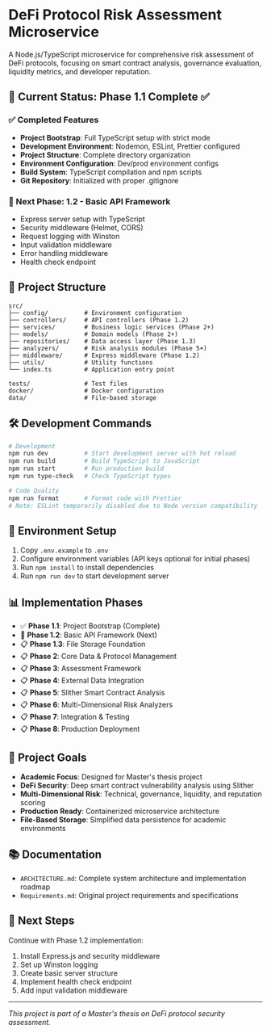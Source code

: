# DeFi Protocol Risk Assessment Microservice

A Node.js/TypeScript microservice for comprehensive risk assessment of DeFi protocols, focusing on smart contract analysis, governance evaluation, liquidity metrics, and developer reputation.

## 🚀 Current Status: Phase 1.1 Complete ✅

### ✅ Completed Features
- **Project Bootstrap**: Full TypeScript setup with strict mode
- **Development Environment**: Nodemon, ESLint, Prettier configured
- **Project Structure**: Complete directory organization
- **Environment Configuration**: Dev/prod environment configs
- **Build System**: TypeScript compilation and npm scripts
- **Git Repository**: Initialized with proper .gitignore

### 🔄 Next Phase: 1.2 - Basic API Framework
- Express server setup with TypeScript
- Security middleware (Helmet, CORS)
- Request logging with Winston
- Input validation middleware
- Error handling middleware
- Health check endpoint

## 📁 Project Structure

```
src/
├── config/          # Environment configuration
├── controllers/     # API controllers (Phase 1.2)
├── services/        # Business logic services (Phase 2+)
├── models/          # Domain models (Phase 2+)
├── repositories/    # Data access layer (Phase 1.3)
├── analyzers/       # Risk analysis modules (Phase 5+)
├── middleware/      # Express middleware (Phase 1.2)
├── utils/           # Utility functions
└── index.ts         # Application entry point

tests/               # Test files
docker/              # Docker configuration
data/                # File-based storage
```

## 🛠️ Development Commands

```bash
# Development
npm run dev          # Start development server with hot reload
npm run build        # Build TypeScript to JavaScript
npm run start        # Run production build
npm run type-check   # Check TypeScript types

# Code Quality
npm run format       # Format code with Prettier
# Note: ESLint temporarily disabled due to Node version compatibility
```

## 🔧 Environment Setup

1. Copy `.env.example` to `.env`
2. Configure environment variables (API keys optional for initial phases)
3. Run `npm install` to install dependencies
4. Run `npm run dev` to start development server

## 📊 Implementation Phases

- ✅ **Phase 1.1**: Project Bootstrap (Complete)
- 🔄 **Phase 1.2**: Basic API Framework (Next)
- 📋 **Phase 1.3**: File Storage Foundation
- 📋 **Phase 2**: Core Data & Protocol Management
- 📋 **Phase 3**: Assessment Framework
- 📋 **Phase 4**: External Data Integration
- 📋 **Phase 5**: Slither Smart Contract Analysis
- 📋 **Phase 6**: Multi-Dimensional Risk Analyzers
- 📋 **Phase 7**: Integration & Testing
- 📋 **Phase 8**: Production Deployment

## 🎯 Project Goals

- **Academic Focus**: Designed for Master's thesis project
- **DeFi Security**: Deep smart contract vulnerability analysis using Slither
- **Multi-Dimensional Risk**: Technical, governance, liquidity, and reputation scoring
- **Production Ready**: Containerized microservice architecture
- **File-Based Storage**: Simplified data persistence for academic environments

## 📚 Documentation

- `ARCHITECTURE.md`: Complete system architecture and implementation roadmap
- `Requirements.md`: Original project requirements and specifications

## 🚀 Next Steps

Continue with Phase 1.2 implementation:
1. Install Express.js and security middleware
2. Set up Winston logging
3. Create basic server structure
4. Implement health check endpoint
5. Add input validation middleware

---

*This project is part of a Master's thesis on DeFi protocol security assessment.*
